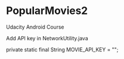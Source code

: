 # PopularMovies2
Udacity Android Course

Add API key in NetworkUtility.java

private static final String MOVIE_API_KEY = "";
